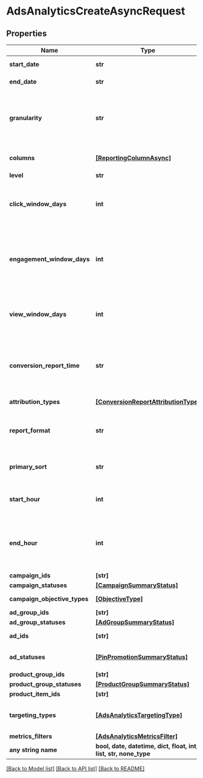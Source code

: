 # AdsAnalyticsCreateAsyncRequest


## Properties
Name | Type | Description | Notes
------------ | ------------- | ------------- | -------------
**start_date** | **str** | Metric report start date (UTC). Format: YYYY-MM-DD | 
**end_date** | **str** | Metric report end date (UTC). Format: YYYY-MM-DD | 
**granularity** | **str** | TOTAL - metrics are aggregated over the specified date range.&lt;br&gt; DAY - metrics are broken down daily.&lt;br&gt; HOUR - metrics are broken down hourly.&lt;br&gt;WEEKLY - metrics are broken down weekly.&lt;br&gt;MONTHLY - metrics are broken down monthly | 
**columns** | [**[ReportingColumnAsync]**](ReportingColumnAsync.md) | Metric and entity columns. Pin promotion and ad related columns are not supported for the Product Item level reports. | 
**level** | **str** | Level of the report | 
**click_window_days** | **int** | Number of days to use as the conversion attribution window for a pin click action. Applies to Pinterest Tag conversion metrics. Prior conversion tags use their defined attribution windows. If not specified, defaults to &#x60;30&#x60; days. | [optional]  if omitted the server will use the default value of 30
**engagement_window_days** | **int** | Number of days to use as the conversion attribution window for an engagement action. Engagements include saves, closeups, link clicks, and carousel card swipes. Applies to Pinterest Tag conversion metrics. Prior conversion tags use their defined attribution windows. If not specified, defaults to &#x60;30&#x60; days. | [optional]  if omitted the server will use the default value of 30
**view_window_days** | **int** | Number of days to use as the conversion attribution window for a view action. Applies to Pinterest Tag conversion metrics. Prior conversion tags use their defined attribution windows. If not specified, defaults to &#x60;1&#x60; day. | [optional]  if omitted the server will use the default value of 1
**conversion_report_time** | **str** | The date by which the conversion metrics returned from this endpoint will be reported. There are two dates associated with a conversion event: the date that the user interacted with the ad, and the date that the user completed a conversion event. | [optional]  if omitted the server will use the default value of "TIME_OF_AD_ACTION"
**attribution_types** | [**[ConversionReportAttributionType]**](ConversionReportAttributionType.md) | List of types of attribution for the conversion report | [optional] 
**report_format** | **str** | Specification for formatting the report data. Reports in JSON will not zero-fill metrics, whereas reports in CSV will. Both report formats will omit rows where all the columns are equal to 0. | [optional]  if omitted the server will use the default value of "JSON"
**primary_sort** | **str** |  | [optional]  if omitted the server will use the default value of "BY_ID"
**start_hour** | **int** | Which hour of the start date to begin the report. The entire day will be included if no start hour is provided. Only allowed for hourly reports. | [optional] 
**end_hour** | **int** | Which hour of the end date to stop the report (inclusive). For example, with an end_date of &#39;2020-01-01&#39; and end_hour of &#39;15&#39;, the report will contain metrics up to &#39;2020-01-01 14:59:59&#39;. The entire day will be included if no end hour is provided. Only allowed for hourly reports. | [optional] 
**campaign_ids** | **[str]** | List of campaign ids | [optional] 
**campaign_statuses** | [**[CampaignSummaryStatus]**](CampaignSummaryStatus.md) | List of status values for filtering | [optional] 
**campaign_objective_types** | [**[ObjectiveType]**](ObjectiveType.md) | List of values for filtering. [\&quot;WEB_SESSIONS\&quot;] in BETA. | [optional] 
**ad_group_ids** | **[str]** | List of ad group ids | [optional] 
**ad_group_statuses** | [**[AdGroupSummaryStatus]**](AdGroupSummaryStatus.md) | List of values for filtering | [optional] 
**ad_ids** | **[str]** | List of ad ids [This parameter is no supported for Product Item Level Reports] | [optional] 
**ad_statuses** | [**[PinPromotionSummaryStatus]**](PinPromotionSummaryStatus.md) | List of values for filtering [This parameter is not supported for Product Item Level Reports] | [optional] 
**product_group_ids** | **[str]** | List of product group ids | [optional] 
**product_group_statuses** | [**[ProductGroupSummaryStatus]**](ProductGroupSummaryStatus.md) | List of values for filtering | [optional] 
**product_item_ids** | **[str]** | List of product item ids | [optional] 
**targeting_types** | [**[AdsAnalyticsTargetingType]**](AdsAnalyticsTargetingType.md) | List of targeting types. Requires &#x60;level&#x60; to be a value ending in &#x60;_TARGETING&#x60;. [\&quot;AGE_BUCKET_AND_GENDER\&quot;] is in BETA and not yet available to all users. | [optional] 
**metrics_filters** | [**[AdsAnalyticsMetricsFilter]**](AdsAnalyticsMetricsFilter.md) | List of metrics filters | [optional] 
**any string name** | **bool, date, datetime, dict, float, int, list, str, none_type** | any string name can be used but the value must be the correct type | [optional]

[[Back to Model list]](../README.md#documentation-for-models) [[Back to API list]](../README.md#documentation-for-api-endpoints) [[Back to README]](../README.md)


